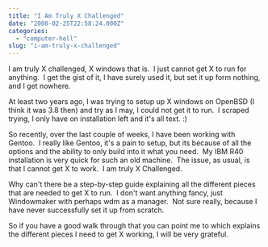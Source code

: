 ```yaml
---
title: "I Am Truly X Challenged"
date: "2008-02-25T22:58:24.000Z"
categories: 
  - "computer-hell"
slug: "i-am-truly-x-challenged"
---
```


I am truly X challenged, X windows that is.  I just cannot get X to run for anything.  I get the gist of it, I have surely used it, but set it up form nothing, and I get nowhere.

At least two years ago, I was trying to setup up X windows on OpenBSD (I think it was 3.8 then) and try as I may, I could not get it to run.  I scraped trying, I only have on installation left and it's all text. :)

So recently, over the last couple of weeks, I have been working with Gentoo.  I really like Gentoo, it's a pain to setup, but its because of all the options and the ability to only build into it what you need.  My IBM R40 installation is very quick for such an old machine.  The issue, as usual, is that I cannot get X to work.  I am truly X Challenged.

Why can't there be a step-by-step guide explaining all the different pieces that are needed to get X to run.  I don't want anything fancy, just Windowmaker with perhaps wdm as a manager.  Not sure really, because I have never successfully set it up from scratch.

So if you have a good walk through that you can point me to which explains the different pieces I need to get X working, I will be very grateful.
